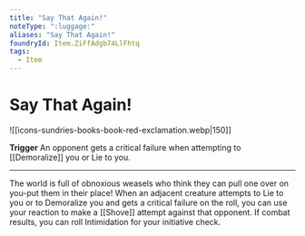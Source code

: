 ```yaml
---
title: "Say That Again!"
noteType: ":luggage:"
aliases: "Say That Again!"
foundryId: Item.ZiFfAdgb74LlFhtq
tags:
  - Item
---
```


# Say That Again!
![[icons-sundries-books-book-red-exclamation.webp|150]]

**Trigger** An opponent gets a critical failure when attempting to [[Demoralize]] you or Lie to you.

* * *

The world is full of obnoxious weasels who think they can pull one over on you-put them in their place! When an adjacent creature attempts to Lie to you or to Demoralize you and gets a critical failure on the roll, you can use your reaction to make a [[Shove]] attempt against that opponent. If combat results, you can roll Intimidation for your initiative check.
